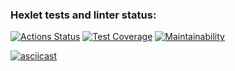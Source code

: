 ### Hexlet tests and linter status:
[![Actions Status](https://github.com/Spring-Silver-Bird/python-project-50/actions/workflows/hexlet-check.yml/badge.svg)](https://github.com/Spring-Silver-Bird/python-project-50/actions)
[![Test Coverage](https://api.codeclimate.com/v1/badges/3efaf76d083dace6232c/test_coverage)](https://codeclimate.com/github/Spring-Silver-Bird/python-project-50/test_coverage)
[![Maintainability](https://api.codeclimate.com/v1/badges/3efaf76d083dace6232c/maintainability)](https://codeclimate.com/github/Spring-Silver-Bird/python-project-50/maintainability)

[![asciicast](https://asciinema.org/a/jxGjebUK4rq4BFTIQajrEZJM8.svg)](https://asciinema.org/a/jxGjebUK4rq4BFTIQajrEZJM8)